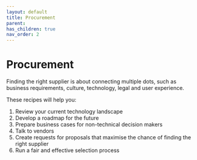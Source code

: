 ```yaml
---
layout: default
title: Procurement
parent: 
has_children: true
nav_order: 2
---
```

# Procurement

Finding the right supplier is about connecting multiple dots, such as business requirements, culture, technology, legal and user experience.

These recipes will help you:

1. Review your current technology landscape
2. Develop a roadmap for the future
3. Prepare business cases for non-technical decision makers
4. Talk to vendors
5. Create requests for proposals that maximise the chance of finding the right supplier
6. Run a fair and effective selection process
